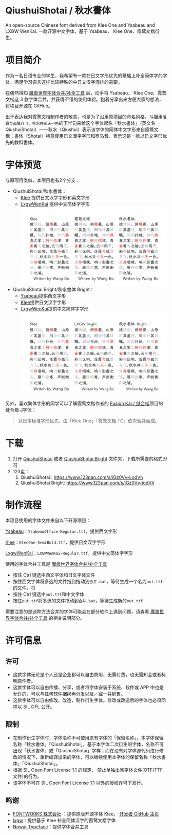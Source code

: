 # QiushuiShotai / 秋水書体

An open-source Chinese font derived from Klee One and Ysabeau and LXGW WenKai. 一款开源中文字体，基于 Ysabeau、 Klee One、霞鹜文楷衍生。

# 项目简介

作为一名日语专业的学生，我希望有一款在日文字形优先的基础上补全简体字的字体，满足学习语言这样比较特殊的中日文汉字混排的需要。

在偶然得知 [魔兽世界字体合并/补全工具](https://github.com/nowar-fonts/Warcraft-Font-Merger) 后，动手将 Ysabeau、 Klee One、霞鹜文楷这 3 款字体合并，并获得不错的使用体验。抱着分享出来方便大家的想法，将项目开源在 GitHub。

出于表达我对霞鹜文楷制作者的敬意，也是为了沿用原项目的命名风格，斗胆用`落霞与孤鹜齐飞，秋水共长天一色`的下半句来给这个字体起名「秋水書体」（英文名 QiushuiShotai）——秋水（Qiushui）表示该字体的简体中文字形来自霞鹜文楷；書体（Shotai）特意使用日文漢字字形和罗马音，表示这是一款以日文字形优先的教科書体。

# 字体预览

与原项目类似，本项目也有2个分支：

- QiushuiShotai/秋水書体：
	- [Klee](https://github.com/fontworks-fonts/Klee) 提供日文汉字字形和英文字形
	- [LxgwWenKai](https://github.com/lxgw/LxgwWenKai) 提供中文简体字字形
![|500](documentation/preview-QiushuiShotai.png)
- QiushuiShotai Bright/秋水書体 Bright：
	- [Ysabeau](https://github.com/CatharsisFonts/Ysabeau)提供西文字形
	- [Klee](https://github.com/fontworks-fonts/Klee)提供日文汉字字形
	- [LxgwWenKai](https://github.com/lxgw/LxgwWenKai)提供中文简体字字形
![|500](documentation/preview-QiushuiShotai%20Bright.png)

另外，喜欢繁体字形的同学可以了解霞鹜文楷作者的 [Fusion Kai / 缝合楷](https://github.com/lxgw/FusionKai)项目的缝合楷 J字体：
> 以日本标准字形优先，由「Klee One」「霞鹜文楷 TC」依次合并而成。


# 下载

1. 打开 [QiushuiShotai](QiushuiShotai) 或者  [QiushuiShotai Bright](QiushuiShotai%20Bright) 文件夹，下载所需要的格式即可
2. 123盘： 
	1. QiushuiShotai : https://www.123pan.com/s/iGz0Vv-LodVh
	2. QiushuiShotai Bright: https://www.123pan.com/s/iGz0Vv-iodVh

# 制作流程

本项目使用的字体文件来自以下开源项目：

[Ysabeau](https://github.com/CatharsisFonts/Ysabeau)：`YsabeauOffice-Regular.ttf`，提供西文字形

[Klee](https://github.com/fontworks-fonts/Klee)：`KleeOne-SemiBold.ttf`，提供日文汉字字形

[LxgwWenKai](https://github.com/lxgw/LxgwWenKai)：`LXGWWenKai-Regular.ttf`，提供中文简体字字形

使用的字体合并工具是 [魔兽世界字体合并/补全工具](https://github.com/nowar-fonts/Warcraft-Font-Merger)

- 按住 Ctrl 键选中西文字体和日文字体文件
- 按住西文字体将多选的文件拖到拖动到`合并.bat`，等待生成一个名为`out.ttf`的文件，将
- 按住 Ctrl 键选中`out.ttf`和中文字体
- 按住`out.ttf`将多选的文件拖动到`合并.bat`，等待生成新的`out.ttf`

需要注意的是这种方法合并的字体可能会在部分软件上遇到问题，请查看 [魔兽世界字体合并/补全工具](https://github.com/nowar-fonts/Warcraft-Font-Merger) 的相关说明部分。

# 许可信息

## 许可

- 这款字体无论是个人还是企业都可以自由商用，无需付费，也无需知会或者标明原作者。 
- 这款字体可以自由传播、分享，或者将字体安装于系统、软件或 APP 中也是允许的，可以与任何软件捆绑再分发以及／或一并销售。
- 这款字体可以自由修改、改造，制作衍生字体。修改或改造后的字体也必须同样以 SIL OFL 公开。

## 限制

- 在制作衍生字体时，字体名称不可使用原有字体的「保留名称」。本字体保留名称「秋水書体」「QiushuiShotai」，基于本字体二次衍生的字体，名称不可出现「秋水書体」或「QiushuiShotai」字样；而在没有对字体源代码进行修改的情况下，重新编译出来的字体，可以继续使用本字体的保留名称「秋水書体」「QiushuiShotai」。
- 根据 SIL Open Font License 1.1 的规定， 禁止单独出售字体文件(OTF/TTF 文件)的行为。
- 该字体不可在 SIL Open Font License 1.1 以外的授权许可下发行。

## 鸣谢

-  [FONTWORKS 株式会社](http://fontworks.co.jp/) ：提供原版开源字体 Klee， [开发者 GitHub 主页](https://github.com/fontworks-fonts/)
- [lxgw](https://github.com/lxgw)：提供基于 Klee 补全简体汉字的霞鹜文楷字体
- [Nowar Typeface](https://github.com/nowar-fonts)：提供字体合并工具